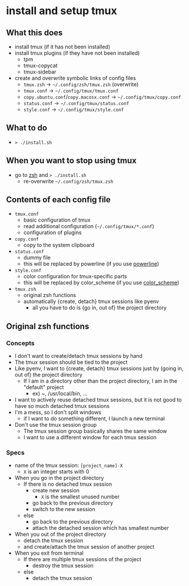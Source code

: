 # install and setup tmux

## What this does

* install tmux (if it has not been installed)
* install tmux plugins (if they have not been installed)
    * tpm
    * tmux-copycat
    * tmux-sidebar
* create and overwrite symbolic links of config files
    * `tmux.zsh` -> `~/.config/zsh/tmux.zsh` (overwrite)
    * `tmux.conf` -> `~/.config/tmux/tmux.conf`
    * `copy.ubuntu.conf`/`copy.macosx.conf` -> `~/.config/tmux/copy.conf`
    * `status.conf` -> `~/.config/tmux/status.conf`
    * `style.conf` -> `~/.config/tmux/style.conf`

## What to do

* `> ./install.sh`

## When you want to stop using tmux

* go to [zsh](/zsh/) and `> ./install.sh`
    * re-overwrite `~/.config/zsh/tmux.zsh`

## Contents of each config file

* `tmux.conf`
    * basic configuration of tmux
    * read additional configuration (`~/.config/tmux/*.conf`)
    * configuration of plugins
* `copy.conf`
    * copy to the system clipboard
* `status.conf`
    * dummy file
    * this will be replaced by powerline (if you use [powerline](/powerline/))
* `style.conf`
    * color configuration for tmux-specific parts
    * this will be replaced by color_scheme (if you use [color_scheme](/color_scheme/))
* `tmux.zsh`
    * original zsh functions
    * automatically {create, detach} tmux sessions like pyenv
        * all you have to do is {go in, out of} the project directory

## Original zsh functions

### Concepts

* I don't want to create/detach tmux sessions by hand
* The tmux session should be tied to the project
* Like pyenv, I want to {create, detach} tmux sessions just by (going in, out of} the project directory
    * If I am in a directory other than the project directory, I am in the "default" project
        * ex) ~, /usr/local/bin, ...
* I want to actively reuse detached tmux sessions, but it is not good to have so much detached tmux sessions
* I'm a mess, so I don't split windows
    * if I want to do something different, I launch a new terminal
* Don't use the tmux session group
    * The tmux session group basically shares the same window
    * I want to use a different window for each tmux session

### Specs

* name of the tmux session: `[project_name]-X`
    * `X` is an integer starts with 0
* When you go in the project directory
    * If there is no detached tmux session
        * create new session
            * `X` is the smallest unused number
        * go back to the previous directory
        * switch to the new session
    * else
        * go back to the previous directory
        * attach the detached session which has smallest number
* When you out of the project directory
    * detach the tmux session
    * and create/attach the tmux session of another project
* When you exit from terminal
    * If there are multiple tmux sessions of the project
        * destroy the tmux session
    * else
        * detach the tmux session
